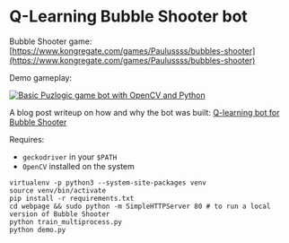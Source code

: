 Q-Learning Bubble Shooter bot
=============================

Bubble Shooter game: [https://www.kongregate.com/games/Paulussss/bubbles-shooter](https://www.kongregate.com/games/Paulussss/bubbles-shooter)

Demo gameplay:

[![Basic Puzlogic game bot with OpenCV and Python](https://img.youtube.com/vi/9K343IWO2N4/0.jpg)](https://www.youtube.com/watch?v=9K343IWO2N4)

A blog post writeup on how and why the bot was built: [Q-learning bot for Bubble Shooter](https://tautvidas.com/blog/2019/08/q-learning-bot-for-bubble-shooter/)

Requires:

- `geckodriver` in your `$PATH`
- `OpenCV` installed on the system

```
virtualenv -p python3 --system-site-packages venv
source venv/bin/activate
pip install -r requirements.txt
cd webpage && sudo python -m SimpleHTTPServer 80 # to run a local version of Bubble Shooter
python train_multiprocess.py
python demo.py
```
